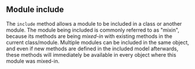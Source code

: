 ## Module include

The `include` method allows a module to be included in a class or another module. The module being included is commonly referred to as "mixin", because its methods are being *mixed-in* with existing methods in the current class/module. Multiple modules can be included in the same object, and even if new methods are defined in the included model afterwards, these methods will immediately be available in every object where this module was mixed-in.